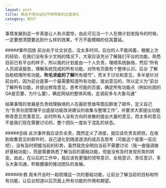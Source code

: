 ```yaml
---
layout: post
title: 表达不清与站位不明导致的过度演化
category: BDST
---
```


事情发展到这一步真是让人有点震惊，由此可见当一个人在做计划发指令的时候，一定要想清楚要达到什么样的效果，千万不能模糊的任其蔓延。

#####事件回放
前台处于论文状态，没太多时间，后台的人不能闲着，根据上次的经验，在我们没有多少文档的情况下，大家应该充分了解我们平台的功能，熟悉目前已有平台的样子，所以我的计划是由一个人负责，理顺系统脉络，然后“所有人员阅读报告，理解系统完成的所有功能，对所有页面有个整体认识。后台 了解协助梳理所有功能，**吹毛求疵的了解**所有细节”，而关于讨论和意见，多半是针对前台的，因为前台是第一个最需要知道所有功能，提出意见的，所以定义为“前台 了解所有功能，并提出修改意见，思考可能的页面，确定所有功能点（例如社团的QA是否要，为什么要），确定网站的整体风格，定调前多与大象沟通”

结果事情的发展是负责梳理脉络的人在画好思维导图后群发了邮件，定义自己为“负责社团管理平台底层功能改进建议的收集与整理工作”，并要求大家提出功能修改意见完善意见，此时所有人没有方向的发散的提出大量的意见，而太多的意见不是我们现在需要讨论的，整个团队一度处于混乱的状态。

#####总结
此次事件我应该负全责，既然定义了进度，就应该负责去把控。在收到收集意见的邮件时，自己退化到随波逐流的成员去思考（可能这个是第一反应吧），没有及时把握当前的形势，虽然我完全明白当前不需要讨论（我一直强调做好基础功能），而是需要熟悉了解当前的基础功能，但是没有及时发现形势的转变。由此，在以后的工作中，我应该有更强的领导意识、全局意识、责任意识，多与大象沟通，积极健康的推动团队的发展。

#####补救
周末开会时一起梳理这一次的基础功能，让前台了解当前的目标和所有功能，让后台知道以后页面上所有功能的作用和期望。